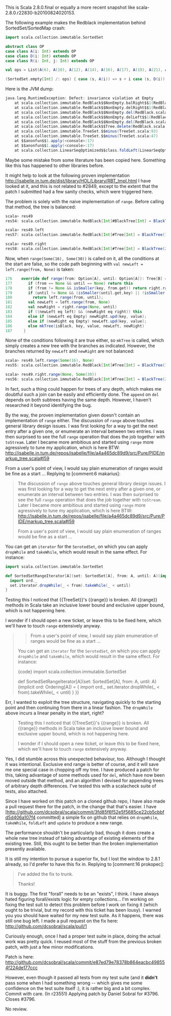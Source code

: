 This is Scala 2.8.0.final or equally a more recent snapshot like scala-2.8.0.r22830-b20100824020153.

The following example makes the Redblack implementation behind SortedSet/SortedMap crash:
```scala
import scala.collection.immutable.SortedSet

abstract class OP
case class A(i: Int) extends OP
case class D(i: Int) extends OP
case class R(i: Int, j: Int) extends OP

val ops = List(A(6), A(10), A(12), A(14), A(16), A(17), A(19), A(21), A(22), A(24), A(29), D(10), A(10), D(10), A(10), D(12), A(12), D(12), A(12), R(16,30), D(17), D(19))

(SortedSet.empty[Int] /: ops) { case (s, A(i)) => s + i case (s, D(i)) => s - i case (s, R(i, j)) => s.range(i, j) }
```

Here is the JVM dump:
```scala
java.lang.RuntimeException: Defect: invariance violation at Empty
	at scala.collection.immutable.RedBlack$$NonEmpty.balRight$$1(RedBlack.scala:120)
	at scala.collection.immutable.RedBlack$$NonEmpty.delRight$$1(RedBlack.scala:127)
	at scala.collection.immutable.RedBlack$$NonEmpty.del(RedBlack.scala:149)
	at scala.collection.immutable.RedBlack$$NonEmpty.delLeft$$1(RedBlack.scala:123)
	at scala.collection.immutable.RedBlack$$NonEmpty.del(RedBlack.scala:148)
	at scala.collection.immutable.RedBlack$$Tree.delete(RedBlack.scala:36)
	at scala.collection.immutable.TreeSet.$$minus(TreeSet.scala:93)
	at scala.collection.immutable.TreeSet.$$minus(TreeSet.scala:47)
	at $$anonfun$$1.apply(<console>:17)
	at $$anonfun$$1.apply(<console>:17)
	at scala.collection.LinearSeqOptimized$$class.foldLeft(LinearSeqOptimized.sca...

```

Maybe some mistake from some literature has been copied here.  Something like this has happened to other libraries before.

It might help to look at the following proven implementation
http://isabelle.in.tum.de/dist/library/HOL/Library/RBT_Impl.html
I have looked at it, and this is not related to #2849, except to the extent that the patch I submitted had a few sanity checks, which were triggered here.

The problem is solely with the naive implementation of `range`. Before calling that method, the tree is balanced:

```scala
scala> res49
res54: scala.collection.immutable.RedBlack[Int]#BlackTree[Int] = BlackTree(17,(),BlackTree(14,(),BlackTree(10,(),RedTree(6,(),Empty,Empty),RedTree(12,(),Empty,Empty)),BlackTree(16,(),Empty,Empty)),BlackTree(21,(),BlackTree(19,(),Empty,Empty),RedTree(24,(),BlackTree(22,(),Empty,Empty),BlackTree(29,(),Empty,Empty))))

scala> res49.left
res57: scala.collection.immutable.RedBlack[Int]#Tree[Int] = BlackTree(14,(),BlackTree(10,(),RedTree(6,(),Empty,Empty),RedTree(12,(),Empty,Empty)),BlackTree(16,(),Empty,Empty))

scala> res49.right
res58: scala.collection.immutable.RedBlack[Int]#Tree[Int] = BlackTree(21,(),BlackTree(19,(),Empty,Empty),RedTree(24,(),BlackTree(22,(),Empty,Empty),BlackTree(29,(),Empty,Empty)))
```

Now, when `range(Some(16), Some(30))` is called on it, all the conditions at the start are false, so the code path beginning with `val newLeft = left.range(from, None)` is taken:

```scala
176	   override def range(from: Option[A], until: Option[A]): Tree[B] = {
177	      if (from == None && until == None) return this
178	      if (from != None && isSmaller(key, from.get)) return right.range(from, until);
179	      if (until != None && (isSmaller(until.get,key) || !isSmaller(key,until.get)))
180	        return left.range(from, until);
181	      val newLeft = left.range(from, None)
182	      val newRight = right.range(None, until)
183	      if ((newLeft eq left) && (newRight eq right)) this
184	      else if (newLeft eq Empty) newRight.upd(key, value);
185	      else if (newRight eq Empty) newLeft.upd(key, value);
186	      else mkTree(isBlack, key, value, newLeft, newRight)
187	    }
```

None of the conditions following it are true either, so `mkTree` is called, which simply creates a new tree with the branches as indicated. However, the branches returned by `newLeft` and `newRight` are not balanced:

```scala
scala> res49.left.range(Some(16), None)
res55: scala.collection.immutable.RedBlack[Int]#Tree[Int] = BlackTree(16,(),Empty,Empty)

scala> res49.right.range(None, Some(30))
res56: scala.collection.immutable.RedBlack[Int]#Tree[Int] = BlackTree(21,(),BlackTree(19,(),Empty,Empty),RedTree(24,(),BlackTree(22,(),Empty,Empty),BlackTree(29,(),Empty,Empty)))
```

In fact, such a thing could happen for trees of any depth, which makes me doubtful such a join can be easily and efficiently done. The `append` on `del` depends on both subtrees having the same depth. However, I haven't researched it beyond identifying the bug.

By the way, the proven implementation given doesn't contain an implementation of `range` either.
The discussion of `range` above touches general library design issues.  I was first looking for a way to get the next entry after a given one, or enumerate an interval between two entries.  I was then surprised to see the full `range` operation that does the job together with `toStream`.  Later I became more ambitious and started using `range` more agressively to tune my application, which is here BTW: http://isabelle.in.tum.de/repos/isabelle/file/a4a465dc89d9/src/Pure/PIDE/markup_tree.scala#l59

From a user's point of view, I would say plain enumeration of ranges would be fine as a start ...
Replying to [comment:6 makarius]:
> The discussion of `range` above touches general library design issues.  I was first looking for a way to get the next entry after a given one, or enumerate an interval between two entries.  I was then surprised to see the full `range` operation that does the job together with `toStream`.  Later I became more ambitious and started using `range` more agressively to tune my application, which is here BTW: http://isabelle.in.tum.de/repos/isabelle/file/a4a465dc89d9/src/Pure/PIDE/markup_tree.scala#l59
> 
> From a user's point of view, I would say plain enumeration of ranges would be fine as a start ...

You can get an `iterator` for the `SerotedSet`, on which you can apply `dropWhile` and `takeWhile`, which would result in the same effect. For instance:

```scala
import scala.collection.immutable.SortedSet

def SortedSetRangeIterator[A](set: SortedSet[A], from: A, until: A)(implicit ord: Ordering[A]) = {
  import ord._
  set.iterator.dropWhile(_ < from).takeWhile(_ < until)
}
```

Testing this I noticed that {{TreeSet}}'s {{range}} is broken. All {{range}} methods in Scala take an inclusive lower bound and exclusive upper bound, which is not happening here.

I wonder if I should open a new ticket, or leave this to be fixed here, which we'll have to touch `range` extensively anyway.

> > From a user's point of view, I would say plain enumeration of ranges would be fine as a start ...
> 
> You can get an `iterator` for the `SerotedSet`, on which you can apply `dropWhile` and `takeWhile`, which would result in the same effect. For instance:
> 
> {code}
> import scala.collection.immutable.SortedSet
> 
> def SortedSetRangeIterator[A](set: SortedSet[A], from: A, until: A)(implicit ord: Ordering[A]) = {
>   import ord._
>   set.iterator.dropWhile(_ < from).takeWhile(_ < until)
> }
> }}
> 

Err, I wanted to exploit the tree structure, navigating quickly to the starting point and then continuing from there in a linear fashion.  The `dropWhile` above incurs a linear penalty in the start, right?
> Testing this I noticed that {{TreeSet}}'s {{range}} is broken. All {{range}} methods in Scala take an inclusive lower bound and exclusive upper bound, which is not happening here.
> 
> I wonder if I should open a new ticket, or leave this to be fixed here, which we'll have to touch `range` extensively anyway.

Yes, I did stumble across this unexpected behaviour, too.  Although I thought it was intentional.  Exclusive end range is better of course, and it will save me one special case in chopping off my tree.
I have produced a patch for this, taking advantage of some methods used for `del`, which have now been moved outside that method, and an algorithm I devised for appending trees of arbitrary depth differences. I've tested this with a scalacheck suite of tests, also attached.

Since I have worked on this patch on a cloned github repo, I have also made a pull request there for the patch, in the change that that's easier.
I have [http://github.com/dcsobral/scala/commit/3fd85f6f52e5f5685ce22cb5cbbfd5d406a107f4 committed] a simple fix on github that relies on `dropWhile`, `takeWhile`, `foldLeft` and `update` to produce a new range.

The performance shouldn't be particularly bad, though it does create a whole new tree instead of taking advantage of existing elements of the existing tree. Still, this ought to be better than the broken implementation presently available.

It is still my intention to pursue a superior fix, but I lost the window to 2.8.1 already, so I'd prefer to have this fix in.
Replying to [comment:16 prokopec]:
> I've added the fix to trunk.
> 
> Thanks!

It is buggy. The first "forall" needs to be an "exists", I think. I have always hated figuring forall/exists logic for empty collections... I'm working on fixing the test suit to detect this problem before I work on fixing it (which ought to be trivial, but my record with this ticket has been lousy).
I warned you you should have waited for my new test suite. As it happens, there was still one bug left. I made a pull request on the fix here: http://github.com/dcsobral/scala/pull/1

Curiously enough, once I had a proper test suite in place, doing the actual work was pretty quick. I reused most of the stuff from the previous broken patch, with just a few minor modifications.

Patch is here: http://github.com/dcsobral/scala/commit/e87ed79e78378b864eacbc498554f224de177ccc

However, even though it passed all tests from my test suite (and it **didn't** pass some when I had something wrong -- which gives me some confidence on the test suite itself :), it is rather big and a bit complex. Commit with care.
(In r23551) Applying patch by Daniel Sobral for #3796. Closes #3796.

No review.
